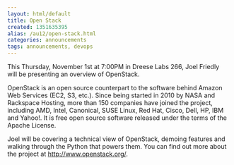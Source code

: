 ```yaml
---
layout: html/default
title: Open Stack
created: 1351635395
alias: /au12/open-stack.html
categories: announcements
tags: announcements, devops
---
```

This Thursday, November 1st at 7:00PM in Dreese Labs 266, Joel Friedly will be presenting an overview of OpenStack.

OpenStack is an open source counterpart to the software behind Amazon Web Services (EC2, S3, etc.). Since being started in 2010 by NASA and Rackspace Hosting, more than 150 companies have joined the project, including AMD, Intel, Canonical, SUSE Linux, Red Hat, Cisco, Dell, HP, IBM and Yahoo!. It is free open source software released under the terms of the Apache License.

Joel will be covering a technical view of OpenStack, demoing features and walking through the Python that powers them.  You can find out more about the project at http://www.openstack.org/.
